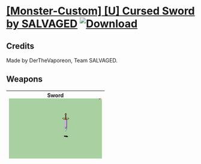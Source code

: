 # [\[Monster-Custom\] \[U\] Cursed Sword by SALVAGED](./) [![Download](https://img.shields.io/badge/Download-%5BMonster--Custom%5D%20%5BU%5D%20Cursed%20Sword%20by%20SALVAGED-red)](https://minhaskamal.github.io/DownGit/#/home?url=https://github.com/Klokinator/FE-Repo/tree/main/Battle%20Animations/Monsters%20-%20Dragons%20and%20Special/%5BMonster-Custom%5D%20%5BU%5D%20Cursed%20Sword%20by%20SALVAGED)
## Credits

Made by DerTheVaporeon, Team SALVAGED.

## Weapons

| <b>Sword</b><br/><img alt="Sword animation" src="./1.%20Sword/Sword.gif"/> |
| :---: |
